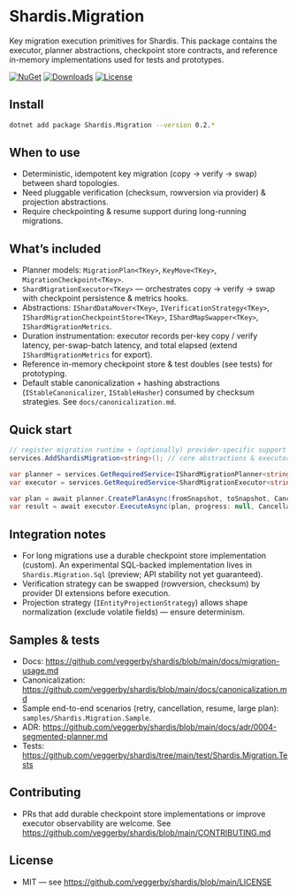 # Shardis.Migration

Key migration execution primitives for Shardis. This package contains the executor, planner abstractions, checkpoint store contracts, and reference in-memory implementations used for tests and prototypes.

[![NuGet](https://img.shields.io/nuget/v/Shardis.Migration.svg)](https://www.nuget.org/packages/Shardis.Migration/)
[![Downloads](https://img.shields.io/nuget/dt/Shardis.Migration.svg)](https://www.nuget.org/packages/Shardis.Migration/)
[![License](https://img.shields.io/badge/license-MIT-blue.svg)](https://github.com/veggerby/shardis/blob/main/LICENSE)

## Install

```bash
dotnet add package Shardis.Migration --version 0.2.*
```

## When to use

- Deterministic, idempotent key migration (copy → verify → swap) between shard topologies.
- Need pluggable verification (checksum, rowversion via provider) & projection abstractions.
- Require checkpointing & resume support during long-running migrations.

## What’s included

- Planner models: `MigrationPlan<TKey>`, `KeyMove<TKey>`, `MigrationCheckpoint<TKey>`.
- `ShardMigrationExecutor<TKey>` — orchestrates copy → verify → swap with checkpoint persistence & metrics hooks.
- Abstractions: `IShardDataMover<TKey>`, `IVerificationStrategy<TKey>`, `IShardMigrationCheckpointStore<TKey>`, `IShardMapSwapper<TKey>`, `IShardMigrationMetrics`.
- Duration instrumentation: executor records per-key copy / verify latency, per-swap-batch latency, and total elapsed (extend `IShardMigrationMetrics` for export).
- Reference in-memory checkpoint store & test doubles (see tests) for prototyping.
- Default stable canonicalization + hashing abstractions (`IStableCanonicalizer`, `IStableHasher`) consumed by checksum strategies. See `docs/canonicalization.md`.

## Quick start

```csharp
// register migration runtime + (optionally) provider-specific support (e.g. EF / Marten)
services.AddShardisMigration<string>(); // core abstractions & executor

var planner = services.GetRequiredService<IShardMigrationPlanner<string>>(); // if planner registered
var executor = services.GetRequiredService<ShardMigrationExecutor<string>>();

var plan = await planner.CreatePlanAsync(fromSnapshot, toSnapshot, CancellationToken.None);
var result = await executor.ExecuteAsync(plan, progress: null, CancellationToken.None);
```

## Integration notes

- For long migrations use a durable checkpoint store implementation (custom). An experimental SQL-backed implementation lives in `Shardis.Migration.Sql` (preview; API stability not yet guaranteed).
- Verification strategy can be swapped (rowversion, checksum) by provider DI extensions before execution.
- Projection strategy (`IEntityProjectionStrategy`) allows shape normalization (exclude volatile fields) — ensure determinism.

## Samples & tests

- Docs: <https://github.com/veggerby/shardis/blob/main/docs/migration-usage.md>
- Canonicalization: <https://github.com/veggerby/shardis/blob/main/docs/canonicalization.md>
- Sample end-to-end scenarios (retry, cancellation, resume, large plan): `samples/Shardis.Migration.Sample`.
- ADR: <https://github.com/veggerby/shardis/blob/main/docs/adr/0004-segmented-planner.md>
- Tests: <https://github.com/veggerby/shardis/tree/main/test/Shardis.Migration.Tests>

## Contributing

- PRs that add durable checkpoint store implementations or improve executor observability are welcome. See <https://github.com/veggerby/shardis/blob/main/CONTRIBUTING.md>

## License

- MIT — see <https://github.com/veggerby/shardis/blob/main/LICENSE>
